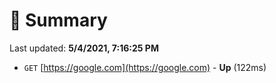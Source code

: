 # 📖 Summary
Last updated: **5/4/2021, 7:16:25 PM**

- `GET` [https://google.com](https://google.com) - **Up** (122ms)
